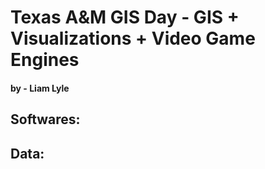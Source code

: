 # Texas A&M GIS Day - GIS + Visualizations + Video Game Engines
#### by - Liam Lyle

## Softwares:

## Data:

